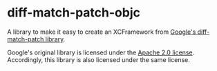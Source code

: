 # diff-match-patch-objc

A library to make it easy to create an XCFramework from [Google's diff-match-patch library](https://github.com/google/diff-match-patch).

Google's original library is licensed under the [Apache 2.0 license](https://github.com/google/diff-match-patch/blob/master/LICENSE). Accordingly, this library is also licensed under the same license.
